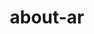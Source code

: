 ---
title: about-ar
tags : ['aboutAr']
h2: مرحبا 👋, انا عمرو خالد
h3: مطور واجهات أمامية و مصمم من جمهورية مصر العربية
content: '<li>🔭 أعمل الأن علي مشروع<span class="infoSpan"> Quota calc </span></li>
<li>🌱 انا اتعلم حاليا لغة<span class="infoSpan"> React </span></li>
<li>👨‍💻  يمكنك زيارة جميع مشاريعي عن طريق <a class="infoLinks" href="https://3mr5aled.netlify.app/">موقعي الخاص</a></li>
<li>💬 يمكنك أن تسألني عن<span class="infoSpan"> HTML , CSS , Javascript</span></li>
<li>📫 يمكنك التواصل مع عبر الإيميل<a class="infoLinks" href="#contact">
    من
    هنا</a></li>
<li>📄 تعرف علي خبراتي من خلال حسابي علي <a class="infoLinks" href="https://www.linkedin.com/in/3mr5aled/">لينكدان</a></li>
<li>⚡ حقيقة طريفة انا لا أحب الجبن</li>'
---
